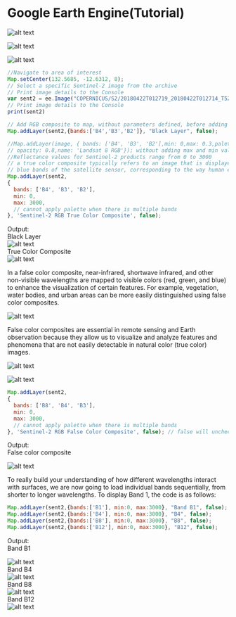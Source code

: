# Google Earth Engine(Tutorial)

![alt text](image.png)

![alt text](image-1.png)

![alt text](image-2.png)

```js
//Navigate to area of interest
Map.setCenter(132.5685, -12.6312, 8);
// Select a specific Sentinel-2 image from the archive
// Print image details to the Console
var sent2 = ee.Image("COPERNICUS/S2/20180422T012719_20180422T012714_T52LHM");
// Print image details to the Console
print(sent2)

// Add RGB composite to map, without parameters defined, before adding min and max value
Map.addLayer(sent2,{bands:['B4','B3','B2']}, "Black Layer", false);

//Map.addLayer(image, { bands: ['B4', 'B3', 'B2'],min: 0,max: 0.3,palette: ['red', 'green', 'blue'],
// opacity: 0.8,name: 'Landsat 8 RGB'}); without adding max and min value the region appears black
//Reflectance values for Sentinel-2 products range from 0 to 3000
// a true color composite typically refers to an image that is displayed using the red, green, and 
// blue bands of the satellite sensor, corresponding to the way human eyes perceive color.
Map.addLayer(sent2, 
{
  bands: ['B4', 'B3', 'B2'],
  min: 0,
  max: 3000,
  // cannot apply palette when there is multiple bands
}, 'Sentinel-2 RGB True Color Composite', false);
```
Output:                                                            
Black Layer                          
![alt text](image-3.png)                                                         
                                                                       True Color Composite                                   
![alt text](image-4.png)

In a false color composite, near-infrared, shortwave infrared, and other non-visible wavelengths are mapped to visible colors (red, green, and blue) to enhance the visualization of certain features. For example, vegetation, water bodies, and urban areas can be more easily distinguished using false color composites.                                          

![alt text](image-5.png)                                            

False color composites are essential in remote sensing and Earth observation because they allow us to visualize and analyze features and phenomena that are not easily detectable in natural color (true color) images.                                                                                                                                        

![alt text](image-7.png)                                                                                                                                        

![alt text](image-8.png)                                                                   
```js
Map.addLayer(sent2, 
{
  bands: ['B8', 'B4', 'B3'],
  min: 0,
  max: 3000,
  // cannot apply palette when there is multiple bands
}, 'Sentinel-2 RGB False Color Composite', false); // false will uncheck the layers so user can add layer as per requirement
```
Output:                                                             
False color composite                                                           

![alt text](image-6.png)                                            

To really build your understanding of how different wavelengths interact with surfaces, we are now going to load individual bands sequentially, from shorter to longer wavelengths. To display Band 1, the code is as follows:                                              

```js
Map.addLayer(sent2,{bands:['B1'], min:0, max:3000}, "Band B1", false);
Map.addLayer(sent2,{bands:['B4'], min:0, max:3000}, "B4", false);
Map.addLayer(sent2,{bands:['B8'], min:0, max:3000}, "B8", false);
Map.addLayer(sent2,{bands:['B12'], min:0, max:3000}, "B12", false);
```                                                                 
Output:                                                             
Band B1                                                                  

![alt text](image-9.png)                                          
 Band B4                                                                  
 ![alt text](image-10.png)                                              
 Band B8                                            
![alt text](image-11.png)                                           
Band B12                                                                
![alt text](image-12.png)

